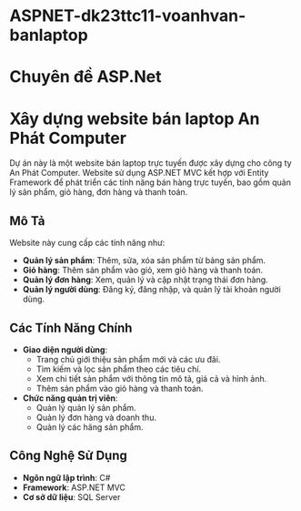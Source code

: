 # ASPNET-dk23ttc11-voanhvan-banlaptop
# Chuyên đề ASP.Net
# Xây dựng website bán laptop An Phát Computer
Dự án này là một website bán laptop trực tuyến được xây dựng cho công ty An Phát Computer. Website sử dụng ASP.NET MVC kết hợp với Entity Framework để phát triển các tính năng bán hàng trực tuyến, bao gồm quản lý sản phẩm, giỏ hàng, đơn hàng và thanh toán.
## Mô Tả
Website này cung cấp các tính năng như:
- **Quản lý sản phẩm**: Thêm, sửa, xóa sản phẩm từ bảng sản phẩm.
- **Giỏ hàng**: Thêm sản phẩm vào giỏ, xem giỏ hàng và thanh toán.
- **Quản lý đơn hàng**: Xem, quản lý và cập nhật trạng thái đơn hàng.
- **Quản lý người dùng**: Đăng ký, đăng nhập, và quản lý tài khoản người dùng.
## Các Tính Năng Chính
- **Giao diện người dùng**:
  - Trang chủ giới thiệu sản phẩm mới và các ưu đãi.
  - Tìm kiếm và lọc sản phẩm theo các tiêu chí.
  - Xem chi tiết sản phẩm với thông tin mô tả, giá cả và hình ảnh.
  - Thêm sản phẩm vào giỏ hàng và thanh toán.
- **Chức năng quản trị viên**:
  - Quản lý quản lý sản phẩm.
  - Quản lý đơn hàng và doanh thu.
  - Quản lý các hãng sản phẩm.
## Công Nghệ Sử Dụng
- **Ngôn ngữ lập trình**: C#
- **Framework**: ASP.NET MVC
- **Cơ sở dữ liệu**: SQL Server
